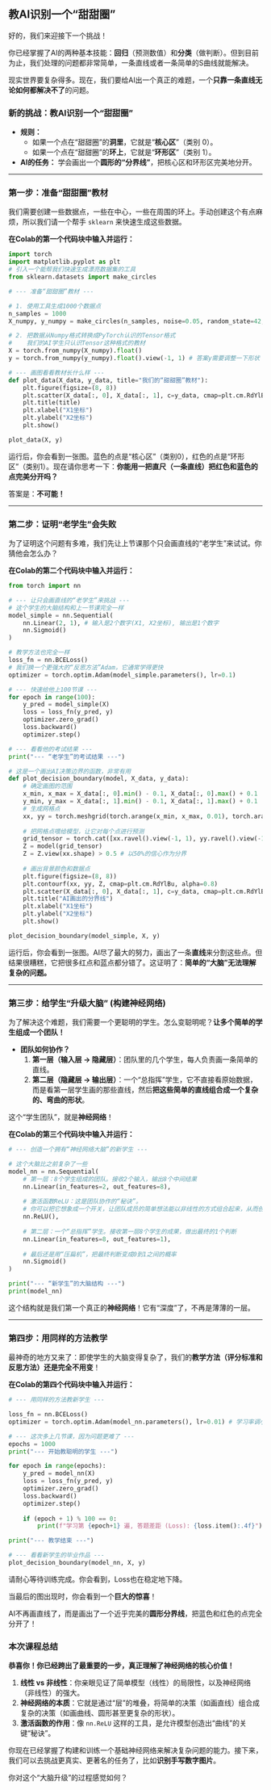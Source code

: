 



## 教AI识别一个“甜甜圈”
好的，我们来迎接下一个挑战！

你已经掌握了AI的两种基本技能：**回归**（预测数值）和**分类**（做判断）。但到目前为止，我们处理的问题都非常简单，一条直线或者一条简单的S曲线就能解决。

现实世界要复杂得多。现在，我们要给AI出一个真正的难题，一个**只靠一条直线无论如何都解决不了**的问题。

### 新的挑战：教AI识别一个“甜甜圈”

*   **规则：**
    *   如果一个点在“甜甜圈”的**洞里**，它就是“**核心区**”（类别 0）。
    *   如果一个点在“甜甜圈”的**环上**，它就是“**环形区**”（类别 1）。
*   **AI的任务：** 学会画出一个**圆形的“分界线”**，把核心区和环形区完美地分开。

---

### 第一步：准备“甜甜圈”教材

我们需要创建一些数据点，一些在中心，一些在周围的环上。手动创建这个有点麻烦，所以我们请一个帮手 `sklearn` 来快速生成这些数据。

**在Colab的第一个代码块中输入并运行：**

```python
import torch
import matplotlib.pyplot as plt
# 引入一个能帮我们快速生成漂亮数据集的工具
from sklearn.datasets import make_circles

# --- 准备“甜甜圈”教材 ---

# 1. 使用工具生成1000个数据点
n_samples = 1000
X_numpy, y_numpy = make_circles(n_samples, noise=0.05, random_state=42, factor=0.5)

# 2. 把数据从Numpy格式转换成PyTorch认识的Tensor格式
#    我们的AI学生只认识Tensor这种格式的教材
X = torch.from_numpy(X_numpy).float()
y = torch.from_numpy(y_numpy).float().view(-1, 1) # 答案y需要调整一下形状

# --- 画图看看教材长什么样 ---
def plot_data(X_data, y_data, title="我们的“甜甜圈”教材"):
    plt.figure(figsize=(8, 8))
    plt.scatter(X_data[:, 0], X_data[:, 1], c=y_data, cmap=plt.cm.RdYlBu, s=40)
    plt.title(title)
    plt.xlabel("X1坐标")
    plt.ylabel("X2坐标")
    plt.show()

plot_data(X, y)
```
运行后，你会看到一张图。蓝色的点是“核心区”（类别0），红色的点是“环形区”（类别1）。现在请你思考一下：**你能用一把直尺（一条直线）把红色和蓝色的点完美分开吗？**

答案是：**不可能！**

---

### 第二步：证明“老学生”会失败

为了证明这个问题有多难，我们先让上节课那个只会画直线的“老学生”来试试。你猜他会怎么办？

**在Colab的第二个代码块中输入并运行：**

```python
from torch import nn

# --- 让只会画直线的“老学生”来挑战 ---
# 这个学生的大脑结构和上一节课完全一样
model_simple = nn.Sequential(
    nn.Linear(2, 1), # 输入是2个数字(X1, X2坐标), 输出是1个数字
    nn.Sigmoid()
)

# 教学方法也完全一样
loss_fn = nn.BCELoss()
# 我们换一个更强大的“反思方法”Adam，它通常学得更快
optimizer = torch.optim.Adam(model_simple.parameters(), lr=0.1)

# --- 快速给他上100节课 ---
for epoch in range(100):
    y_pred = model_simple(X)
    loss = loss_fn(y_pred, y)
    optimizer.zero_grad()
    loss.backward()
    optimizer.step()

# --- 看看他的考试结果 ---
print("--- “老学生”的考试结果 ---")

# 这是一个画出AI决策边界的函数，非常有用
def plot_decision_boundary(model, X_data, y_data):
    # 确定画图的范围
    x_min, x_max = X_data[:, 0].min() - 0.1, X_data[:, 0].max() + 0.1
    y_min, y_max = X_data[:, 1].min() - 0.1, X_data[:, 1].max() + 0.1
    # 生成网格点
    xx, yy = torch.meshgrid(torch.arange(x_min, x_max, 0.01), torch.arange(y_min, y_max, 0.01))
    
    # 把网格点喂给模型，让它对每个点进行预测
    grid_tensor = torch.cat([xx.ravel().view(-1, 1), yy.ravel().view(-1, 1)], dim=1)
    Z = model(grid_tensor)
    Z = Z.view(xx.shape) > 0.5 # 以50%的信心作为分界
    
    # 画出背景颜色和数据点
    plt.figure(figsize=(8, 8))
    plt.contourf(xx, yy, Z, cmap=plt.cm.RdYlBu, alpha=0.8)
    plt.scatter(X_data[:, 0], X_data[:, 1], c=y_data, cmap=plt.cm.RdYlBu, s=40)
    plt.title("AI画出的分界线")
    plt.xlabel("X1坐标")
    plt.ylabel("X2坐标")
    plt.show()

plot_decision_boundary(model_simple, X, y)
```
运行后，你会看到一张图。AI尽了最大的努力，画出了一条**直线**来分割这些点。但结果很糟糕，它把很多红点和蓝点都分错了。这证明了：**简单的“大脑”无法理解复杂的问题。**

---

### 第三步：给学生“升级大脑” (构建神经网络)

为了解决这个难题，我们需要一个更聪明的学生。怎么变聪明呢？**让多个简单的学生组成一个团队！**

*   **团队如何协作？**
    1.  **第一层（输入层 -> 隐藏层）**：团队里的几个学生，每人负责画一条简单的直线。
    2.  **第二层（隐藏层 -> 输出层）**：一个“总指挥”学生，它不直接看原始数据，而是看第一层学生画的那些直线，然后**把这些简单的直线组合成一个复杂的、弯曲的形状**。

这个“学生团队”，就是**神经网络**！

**在Colab的第三个代码块中输入并运行：**

```python
# --- 创造一个拥有“神经网络大脑”的新学生 ---

# 这个大脑比之前复杂了一些
model_nn = nn.Sequential(
    # 第一层：8个学生组成的团队。接收2个输入，输出8个中间结果
    nn.Linear(in_features=2, out_features=8),
    
    # 激活函数ReLU：这是团队协作的“秘诀”。
    # 你可以把它想象成一个开关，让团队成员的简单想法能以非线性的方式组合起来，从而创造出曲线。
    nn.ReLU(),
    
    # 第二层：一个“总指挥”学生。接收第一层8个学生的成果，做出最终的1个判断
    nn.Linear(in_features=8, out_features=1),
    
    # 最后还是用“压扁机”，把最终判断变成0到1之间的概率
    nn.Sigmoid()
)

print("--- “新学生”的大脑结构 ---")
print(model_nn)
```

这个结构就是我们第一个真正的**神经网络**！它有“深度”了，不再是薄薄的一层。

---

### 第四步：用同样的方法教学

最神奇的地方又来了：即使学生的大脑变得复杂了，我们的**教学方法（评分标准和反思方法）还是完全不用变**！

**在Colab的第四个代码块中输入并运行：**

```python
# --- 用同样的方法教新学生 ---

loss_fn = nn.BCELoss()
optimizer = torch.optim.Adam(model_nn.parameters(), lr=0.01) # 学习率调小一点，慢慢学

# --- 这次多上几节课，因为问题更难了 ---
epochs = 1000
print("--- 开始教聪明的学生 ---")

for epoch in range(epochs):
    y_pred = model_nn(X)
    loss = loss_fn(y_pred, y)
    optimizer.zero_grad()
    loss.backward()
    optimizer.step()
    
    if (epoch + 1) % 100 == 0:
        print(f"学习第 {epoch+1} 遍, 答题差距 (Loss): {loss.item():.4f}")

print("--- 教学结束 ---")

# --- 看看新学生的毕业作品 ---
plot_decision_boundary(model_nn, X, y)
```
请耐心等待训练完成。你会看到，Loss也在稳定地下降。

当最后的图出现时，你会看到一个**巨大的惊喜**！

AI不再画直线了，而是画出了一个近乎完美的**圆形分界线**，把蓝色和红色的点完全分开了！

### 本次课程总结

**恭喜你！你已经跨出了最重要的一步，真正理解了神经网络的核心价值！**

1.  **线性 vs 非线性**：你亲眼见证了简单模型（线性）的局限性，以及神经网络（非线性）的强大。
2.  **神经网络的本质**：它就是通过“层”的堆叠，将简单的决策（如画直线）组合成复杂的决策（如画曲线、圆形甚至更复杂的形状）。
3.  **激活函数的作用**：像 `nn.ReLU` 这样的工具，是允许模型创造出“曲线”的关键“秘诀”。

你现在已经掌握了构建和训练一个基础神经网络来解决复杂问题的能力。接下来，我们可以去挑战更真实、更著名的任务了，比如**识别手写数字图片**。

你对这个“大脑升级”的过程感觉如何？







